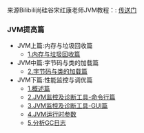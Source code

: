 



来源Bilibili尚硅谷宋红康老师JVM教程：: [传送门](https://www.bilibili.com/video/BV1PJ411n7xZ?from=search&seid=17749046961050319330)


### JVM提高篇
- JVM上篇:内存与垃圾回收篇
   - [1.内存与垃圾回收篇](./JVM下篇：性能监控与调优篇/1.内存与垃圾回收篇.md)
- JVM中篇:字节码与类的加载篇
   - [2.字节码与类的加载篇](./JVM下篇：性能监控与调优篇/2.字节码与类的加载篇.md)
- JVM下篇:性能监控与调优篇
   - [1.概述篇](./JVM下篇：性能监控与调优篇/1.概述篇.md)
   - [2.JVM监控及诊断工具-命令行篇](./JVM下篇：性能监控与调优篇/2.JVM监控及诊断工具-命令行篇.md)
   - [3.JVM监控及诊断工具-GUI篇](./JVM下篇：性能监控与调优篇/3.JVM监控及诊断工具-GUI篇.md)
   - [4.JVM运行时参数](./JVM下篇：性能监控与调优篇/4.JVM运行时参数.md)
   - [5.分析GC日志](./JVM下篇：性能监控与调优篇/5.分析GC日志.md)